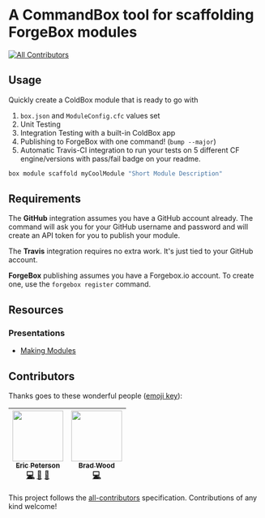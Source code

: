 # A CommandBox tool for scaffolding ForgeBox modules
[![All Contributors](https://img.shields.io/badge/all_contributors-2-orange.svg?style=flat-square)](#contributors)

## Usage

Quickly create a ColdBox module that is ready to go with

1. `box.json` and `ModuleConfig.cfc` values set
2. Unit Testing
3. Integration Testing with a built-in ColdBox app
4. Publishing to ForgeBox with one command! (`bump --major`)
5. Automatic Travis-CI integration to run your tests on 5 different CF engine/versions with pass/fail badge on your readme.

```bash
box module scaffold myCoolModule "Short Module Description"
```

## Requirements

The **GitHub** integration assumes you have a GitHub account already.  The command will ask you for your GitHub username and password and will create an API token for you to publish your module.

The **Travis** integration requires no extra work.  It's just tied to your GitHub account.

**ForgeBox** publishing assumes you have a Forgebox.io account.  To create one, use the `forgebox register` command.

## Resources

### Presentations

+ [Making Modules](https://speakerdeck.com/elpete/making-modules)

## Contributors

Thanks goes to these wonderful people ([emoji key](https://github.com/kentcdodds/all-contributors#emoji-key)):

<!-- ALL-CONTRIBUTORS-LIST:START - Do not remove or modify this section -->
| [<img src="https://avatars1.githubusercontent.com/u/2583646?v=4" width="100px;"/><br /><sub>Eric Peterson</sub>](https://github.com/elpete)<br />[💻](https://github.com/elpete/cb-module-template/commits?author=elpete "Code") [📖](https://github.com/elpete/cb-module-template/commits?author=elpete "Documentation") [📢](#talk-elpete "Talks") | [<img src="https://avatars0.githubusercontent.com/u/584009?v=4" width="100px;"/><br /><sub>Brad Wood</sub>](http://www.codersrevolution.com)<br />[💻](https://github.com/elpete/cb-module-template/commits?author=bdw429s "Code") |
| :---: | :---: |
<!-- ALL-CONTRIBUTORS-LIST:END -->

This project follows the [all-contributors](https://github.com/kentcdodds/all-contributors) specification. Contributions of any kind welcome!
